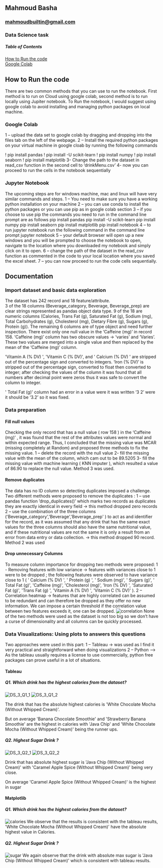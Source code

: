 ## Mahmoud Basha 
### mahmoudbuiltin@gmail.com
### Data Science task

##### Table of Contents  
[How to Run the code](#headers)    
[Google Colab](##colab)   
<a name="headers"/>
## How to Run the code
There are two common methods that you can use to run the notebook. First method is to run on Cloud using google colab, second method is to run locally using Jupiter notebook.
To Run the notebook, I would suggest using google colab to avoid installing and managing python packages on local machine.
<a name="colab"/>
### Google Colab
1 – upload the data set to google colab by dragging and dropping into the files tab on the left of the webpage. 
2 – Install the required python packages on your virtual machine in google cloab by running the following commands

! pip install pandas
! pip install -U scikit-learn
! pip install numpy
! pip install seaborn
! pip install matplotlib
3- Change the path to the dataset in read_csv function in the second cell to ‘drinkMenu.csv’ 
4- now you can proceed to run the cells in the notebook sequentially

### Jupyter Notebook
The upcoming steps are for windows machine, mac and linux will have very similar commands and steps.
1 – You need to make sure you have a working python installation on your machine 
2 – you can use conda to install the python packages or you can use pip as in google colab section
3 – if you choose to use pip the commands you need to run in the command line prompt are as follows 
 pip install pandas
pip install -U scikit-learn
pip install numpy
pip install seaborn
pip install matplotlib
pip install notebook
4 – to run jupyter notebook run the following command in the command line prompt 
jupyter notebook
5 – your default browser will open up a new windows and you will be prompted to choose the notebook to open, navigate to the location where you downloaded my notebook and simply click on it to open.
6 – change the path of the dataset in the read_csv function as commented in the code to your local location where you saved the excel sheet.
7 – you can now proceed to run the code cells sequentially.

## Documentation

### Import dataset and basic data exploration 

The dataset has 242 record and 18 feature/attribute.  
3 of the 18 columns (Beverage_category, Beverage, Beverage_prep) are clear strings represented as pandas object data type. 9 of the 18 are numeric columns (Calories, Trans Fat (g), Saturated Fat (g), Sodium (mg), Total Carbohydrates (g), Cholesterol (mg), Dietary Fibre (g), Sugars (g), Protein (g)). The remaining 6 columns are of type object and need further inspection.
There exist only one null value in the ‘Caffeine (mg)’ in record 158.
‘Caffeine (mg)’ column has two obscure values -> ‘varies’ and ‘Varies’. These two values are merged into a single value and then replaced by the mean of the ‘Caffeine (mg)’  column.

'Vitamin A (% DV) ',  'Vitamin C (% DV)', and ' Calcium (% DV) ' are stripped out of the percentage sign and converted to integers. 
‘Iron (% DV)’ is stripped out of the percentage sign, converted to float then converted to integer; after checking the values of the column it was found that all numbers after decimal point were zeros thus it was safe to convert the column to integer.

' Total Fat (g)' column had an error in a value were it was written ‘3 2’  were it should be ‘3.2’ so it was fixed.

### Data preparation

#### Fill null values

Checking the only record that has a null value ( row 158 ) in the ‘Caffeine (mg)’ ,  it was found that the rest of the attributes values were normal and within expected range. Thus, I concluded that the missing value was MCAR (missing completely at Random) and proposed three methods to fix the missing value.
1 – delete the record with the null value
2- fill the missing value with the mean of the column, which cam out to be 89.5205
3- fill the missing value with machine learning ( KNN imputer ), which resulted a value of 86.90 to replace the null value. 
Method 3 was used.

#### Remove duplicates 
The data has no ID column so detecting duplicates imposed a challenge.  Two different methods were proposed to remove the duplicates :
1 – use pandas function ’drop_duplicates()’ which marks two records as duplicates they are exactly identical in every field -> this method dropped zero records 
2 – use the combination of the three columns ('Beverage_category','Beverage','Beverage_prep' ) to act as and identifier for the record, as it was assumed that any drink that has the same exact values for the three columns should also have the same nutritional value, and if these nutritional values are not the same it is only a result from an error from data entry or data collection. -> this method dropped 90 record. 
Method 2 was used

#### Drop unnecessary Columns
To measure column importance for dropping two methods were proposed:
1 -  Removing features with low variance -> features with variances close to 1 were to be dropped ; the following features were observed to have variance close to 1 ( ' Calcium (% DV) ', ' Protein (g) ', ' Sodium (mg)', ' Sugars (g)', ' Total Fat (g)', 'Caffeine (mg)', 'Cholesterol (mg)', 'Iron (% DV) ', 'Saturated Fat (g)', 'Trans Fat (g) ',  'Vitamin A (% DV) ', 'Vitamin C (% DV)'  ).
2 – Correlation heatmap -> features that are highly correlated can be assumed to be redundant and can therefore be dropped as they offer no new information. We can impose a certain threshold if the correlation value between two features exceeds it, one can be dropped.
![correlation](./directory_1/directory_2/.../directory_n/plot.png)
None of the two methods were used as the dataset is not too big so we don’t have a curse of dimensionality and all columns can be quickly processed.

### Data Visualizations: Using plots to answers this questions
Two approaches were used in this part:
1 – Tableau -> was used as I find it very practical and straightforward when doing visualizations
2 – Python –> As the tableau usually requires a license to use commercially, python free packages can prove useful in a lot of situations.

#### Tableau
##### Q1. Which drink has the highest calories from the dataset?

![DS_3_Q1_1](./directory_1/directory_2/.../directory_n/plot.png)
![DS_3_Q1_2](./directory_1/directory_2/.../directory_n/plot.png)

The drink that has the absolute highest calories is 'White Chocolate Mocha (Without Whipped Cream)'.

But on average 'Banana Chocolate Smoothie' and 'Strawberry Banana Smoothie' are the highest in calories with 'Java Chip' and 'White Chocolate Mocha (Without Whipped Cream)' being the runner ups.

##### Q2. Highest Sugar Drink ?
![DS_3_Q2_1](./directory_1/directory_2/.../directory_n/plot.png)
![DS_3_Q2_2](./directory_1/directory_2/.../directory_n/plot.png)

Drink that has absolute highest sugar is 'Java Chip (Without Whipped Cream)' with 'Caramel Apple Spice (Without Whipped Cream)' being very close.

On average 'Caramel Apple Spice (Without Whipped Cream)' is the highest in sugar

#### Matplotlib 
##### Q1. Which drink has the highest calories from the dataset?
![calories](./directory_1/directory_2/.../directory_n/plot.png)
We observe that the results is consistent with the tableau results, 'White Chocolate Mocha (Without Whipped Cream)' have the absolute highest value in Calories.

##### Q2. Highest Sugar Drink ?
![sugar](./directory_1/directory_2/.../directory_n/plot.png)
We again observe that the drink with absolute max sugar is 'Java Chip (Without Whipped Cream)' which is consistent with tableau results.
